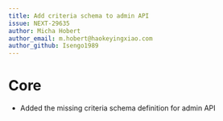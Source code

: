 ```yaml
---
title: Add criteria schema to admin API
issue: NEXT-29635
author: Micha Hobert
author_email: m.hobert@haokeyingxiao.com
author_github: Isengo1989
---
```

# Core
* Added the missing criteria schema definition for admin API
